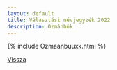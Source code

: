 ```yaml
---
layout: default
title: Választási névjegyzék 2022
description: Ozmánbük
---
```


{% include Ozmaanbuuxk.html %}

[Vissza](./)